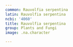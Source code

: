 ```yaml
---
common: Rauvolfia serpentina
latin: Rauvolfia serpentina
ncbi: '4060'
title: Rauvolfia serpentina
group: Plants and Fungi
image: .na.character

---
```


